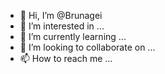 - 👋 Hi, I’m @Brunagei
- 👀 I’m interested in ...
- 🌱 I’m currently learning ...
- 💞️ I’m looking to collaborate on ...
- 📫 How to reach me ...

<!---
Brunagei/Brunagei is a ✨ special ✨ repository because its `README.md` (this file) appears on your GitHub profile.
You can click the Preview link to take a look at your changes.
--->
